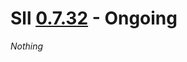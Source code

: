 # Sll [0.7.32] - Ongoing

*Nothing*

[0.7.32]: https://github.com/sl-lang/sll/compare/sll-v0.7.31...main
